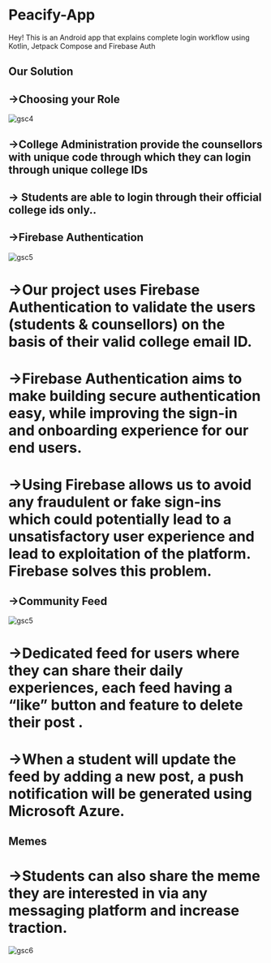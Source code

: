 # Peacify-App
Hey! This is an Android app that explains complete login workflow using Kotlin, Jetpack Compose and Firebase Auth

## Our Solution
## ->Choosing your Role
![gsc4](https://user-images.githubusercontent.com/89447707/161247943-b9229cfe-4b5e-406f-aeca-125b899aa86b.png)
 ## ->College Administration provide the counsellors with unique code through which they can login through unique college IDs
## -> Students are able to login through their official college ids only..

## ->Firebase Authentication
![gsc5](https://user-images.githubusercontent.com/89447707/161248304-bc1612a9-c49e-4dcb-8647-e1cc22e9c1d0.png)
# ->Our project uses Firebase Authentication to validate the users (students & counsellors)  on the basis of their valid college email ID.
# ->Firebase Authentication aims to make building secure authentication easy, while improving the sign-in and onboarding experience for our end users.
# ->Using Firebase allows us to avoid any fraudulent or fake sign-ins which could potentially lead to a unsatisfactory user experience and lead to exploitation of the platform. Firebase solves this problem.

## ->Community Feed
![gsc5](https://user-images.githubusercontent.com/89447707/161248967-e829baff-1929-42c0-9aa5-4ea0cd9fcba0.png)
# ->Dedicated feed for users where they can share their daily experiences, each feed having a “like” button and feature to delete their post .
# ->When a student will update the feed by adding a new post, a push notification will be generated using Microsoft Azure.
## Memes
# ->Students can also share the meme they are interested in via any messaging platform and increase traction.
![gsc6](https://user-images.githubusercontent.com/89447707/161249408-31ccdbe6-259d-457b-b8d3-b7cd775c62d2.png)
